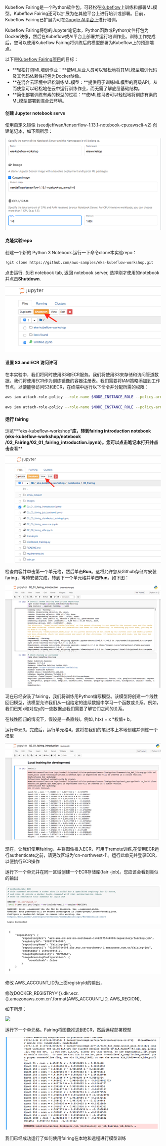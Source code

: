Kubeflow Fairing是一个Python软件包，可轻松在[Kubeflow](https://www.kubeflow.org/docs/about/kubeflow/)上训练和部署ML模型。Kubeflow Fairing还可以扩展为在其他平台上进行培训或部署。目前，Kubeflow Fairing已扩展为可在[Google AI平台](https://cloud.google.com/ml-engine/docs/)上进行培训。

Kubeflow Fairing将您的Jupyter笔记本，Python函数或Python文件打包为Docker映像，然后在Kubeflow或AI平台上部署并运行培训作业。训练工作完成后，您可以使用Kubeflow Fairing将训练后的模型部署为Kubeflow上的预测端点。

以下是[Kubeflow Fairing项目](https://github.com/kubeflow/fairing)的目标：

- **轻松打包ML培训作业：**使ML从业人员可以轻松地将其ML模型培训代码及其代码依赖性打包为Docker映像。
- **在混合云环境中轻松训练ML模型：**提供用于训练ML模型的高级API，从而使您可以轻松地在云中运行训练作业，而无需了解底层基础结构。
- **简化部署训练有素的模型的过程：**使ML练习者可以轻松地将训练有素的ML模型部署到混合云环境。

#### 创建 Jupyter notebook serve

使用自定义镜像 (seedjeffwan/tensorflow-1.13.1-notebook-cpu:awscli-v2) 创建笔记本，如下图所示： 

![dashboard](images/eks-kubeflow-workshop-notebook-server-20200522171332313.png)

#### 克隆实验repo

创建一个新的 Python 3 Notebook.运行一下命令clone本实验repo：

```bash
!git clone https://github.com/aws-samples/eks-kubeflow-workshop.git
```

点击运行. 关闭 notebook tab, 返回 notebook server, 选择刚才使用的notebook 并点击**Shutdown**.

[![dashboard](images/fairing-shutdown-notebook-0138774.png)](https://eksworkshop.com/images/kubeflow/fairing-shutdown-notebook.png)

#### 设置 S3 and ECR 访问许可

在本实验中，我们将同时使用S3和ECR服务。我们将使用S3来存储和访问管道数据。我们将使用ECR作为训练镜像的容器注册表。我们需要将IAM策略添加到工作节点，以便能够访问S3和ECR，在终端中运行以下命令并分配所需的权限：

```bash
aws iam attach-role-policy --role-name $NODE_INSTANCE_ROLE --policy-arn arn:aws:iam::aws:policy/AmazonEC2ContainerRegistryFullAccess

aws iam attach-role-policy --role-name $NODE_INSTANCE_ROLE --policy-arn arn:aws:iam::aws:policy/AmazonS3FullAccess
```

#### 运行 fairing 

浏览**“eks-kubeflow-workshop”**库，转到fairing introduction notebook (eks-kubeflow-workshop/notebook /02_Fairing/02_01_fairing_introduction.ipynb)。您可以点击笔记本打开并点击**查看**

![dashboard](images/fairing-view-introduction-notebook.png)

检查内容并单击第一个单元格，然后单击**Run**。这将允许您从Github存储库安装faring，等待安装完成，转到下一个单元格并单击**Run**。如下图：

![dashboard](images/fairing-install-from-github.png)

现在已经安装了fairing，我们将训练用Python编写模型。该模型将创建一个线性回归模型，该模型允许我们从一组给定的连续数据中学习一个函数或关系。例如，我们已知x和对应y的一些数据点我们需要了解它们之间的关系。

在线性回归的情况下，假设是一条直线i。例如, h(x) = x *权值+ b。

运行单元3。完成后，运行单元格4。这将在我们的笔记本上本地创建并训练一个模型

![dashboard](images/fairing-train-locally.png)

现在，让我们使用fairing，并将图像推入ECR，可用于remote训练,在使用ECR运行authenticate之前，请更改区域为'cn-northwest-1'。运行此单元并登录ECR，以便执行ECR操作

运行下一个单元并在同一区域创建一个ECR存储库(fair -job)。您应该会看到类似的输出

![](images/DD2DC6CF-C1A4-4CD1-9DA5-E9840AC449CA.jpg)

![](images/output.png)

修改 AWS_ACCOUNT_ID为上面registryId的输出，

修改DOCKER_REGISTRY='{}.dkr.ecr.{}.amazonaws.com.cn'.format(AWS_ACCOUNT_ID, AWS_REGION),

如下所示：

![](images/6F747188-6041-4395-BCC8-5C1AECA8150A.png)

运行下一个单元格。Fairing将图像推送到ECR，然后远程部署模型

![img](images/fairing-remote-job.png)



我们已经成功运行了如何使用fairing在本地和远程进行模型训练

